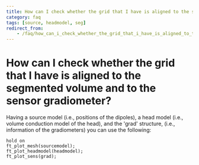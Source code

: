 ```yaml
---
title: How can I check whether the grid that I have is aligned to the segmented volume and to the sensor gradiometer?
category: faq
tags: [source, headmodel, seg]
redirect_from:
    - /faq/how_can_i_check_whether_the_grid_that_i_have_is_aligned_to_the_segmented_volume_and_to_the_sensor_gradiometer/
---
```


# How can I check whether the grid that I have is aligned to the segmented volume and to the sensor gradiometer?

Having a source model (i.e., positions of the dipoles), a head model (i.e., volume conduction model of the head), and the 'grad' structure, (i.e., information of the gradiometers) you can use the following:

    hold on
    ft_plot_mesh(sourcemodel);
    ft_plot_headmodel(headmodel);
    ft_plot_sens(grad);
